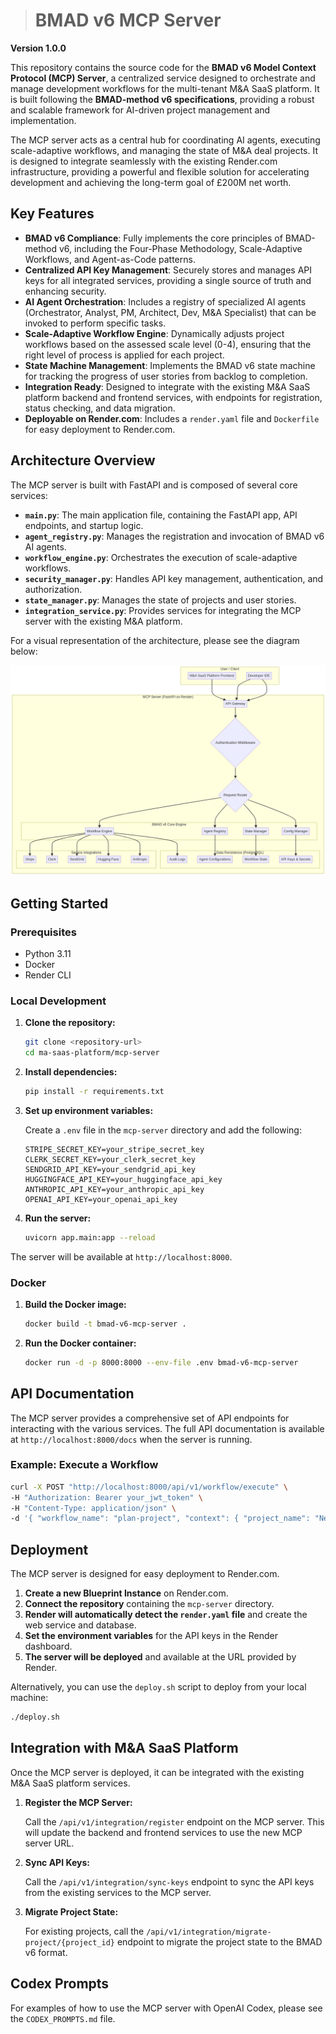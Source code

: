 > # BMAD v6 MCP Server

**Version 1.0.0**

This repository contains the source code for the **BMAD v6 Model Context Protocol (MCP) Server**, a centralized service designed to orchestrate and manage development workflows for the multi-tenant M&A SaaS platform. It is built following the **BMAD-method v6 specifications**, providing a robust and scalable framework for AI-driven project management and implementation.

The MCP server acts as a central hub for coordinating AI agents, executing scale-adaptive workflows, and managing the state of M&A deal projects. It is designed to integrate seamlessly with the existing Render.com infrastructure, providing a powerful and flexible solution for accelerating development and achieving the long-term goal of £200M net worth.

## Key Features

- **BMAD v6 Compliance**: Fully implements the core principles of BMAD-method v6, including the Four-Phase Methodology, Scale-Adaptive Workflows, and Agent-as-Code patterns.
- **Centralized API Key Management**: Securely stores and manages API keys for all integrated services, providing a single source of truth and enhancing security.
- **AI Agent Orchestration**: Includes a registry of specialized AI agents (Orchestrator, Analyst, PM, Architect, Dev, M&A Specialist) that can be invoked to perform specific tasks.
- **Scale-Adaptive Workflow Engine**: Dynamically adjusts project workflows based on the assessed scale level (0-4), ensuring that the right level of process is applied for each project.
- **State Machine Management**: Implements the BMAD v6 state machine for tracking the progress of user stories from backlog to completion.
- **Integration Ready**: Designed to integrate with the existing M&A SaaS platform backend and frontend services, with endpoints for registration, status checking, and data migration.
- **Deployable on Render.com**: Includes a `render.yaml` file and `Dockerfile` for easy deployment to Render.com.

## Architecture Overview

The MCP server is built with FastAPI and is composed of several core services:

- **`main.py`**: The main application file, containing the FastAPI app, API endpoints, and startup logic.
- **`agent_registry.py`**: Manages the registration and invocation of BMAD v6 AI agents.
- **`workflow_engine.py`**: Orchestrates the execution of scale-adaptive workflows.
- **`security_manager.py`**: Handles API key management, authentication, and authorization.
- **`state_manager.py`**: Manages the state of projects and user stories.
- **`integration_service.py`**: Provides services for integrating the MCP server with the existing M&A platform.

For a visual representation of the architecture, please see the diagram below:

![MCP Server Architecture](mcp_server_architecture.png)

## Getting Started

### Prerequisites

- Python 3.11
- Docker
- Render CLI

### Local Development

1.  **Clone the repository:**

    ```bash
    git clone <repository-url>
    cd ma-saas-platform/mcp-server
    ```

2.  **Install dependencies:**

    ```bash
    pip install -r requirements.txt
    ```

3.  **Set up environment variables:**

    Create a `.env` file in the `mcp-server` directory and add the following:

    ```
    STRIPE_SECRET_KEY=your_stripe_secret_key
    CLERK_SECRET_KEY=your_clerk_secret_key
    SENDGRID_API_KEY=your_sendgrid_api_key
    HUGGINGFACE_API_KEY=your_huggingface_api_key
    ANTHROPIC_API_KEY=your_anthropic_api_key
    OPENAI_API_KEY=your_openai_api_key
    ```

4.  **Run the server:**

    ```bash
    uvicorn app.main:app --reload
    ```

The server will be available at `http://localhost:8000`.

### Docker

1.  **Build the Docker image:**

    ```bash
    docker build -t bmad-v6-mcp-server .
    ```

2.  **Run the Docker container:**

    ```bash
    docker run -d -p 8000:8000 --env-file .env bmad-v6-mcp-server
    ```

## API Documentation

The MCP server provides a comprehensive set of API endpoints for interacting with the various services. The full API documentation is available at `http://localhost:8000/docs` when the server is running.

### Example: Execute a Workflow

```bash
curl -X POST "http://localhost:8000/api/v1/workflow/execute" \
-H "Authorization: Bearer your_jwt_token" \
-H "Content-Type: application/json" \
-d '{ "workflow_name": "plan-project", "context": { "project_name": "New Deal", "estimated_stories": 15 }, "project_id": "new-deal-001" }'
```

## Deployment

The MCP server is designed for easy deployment to Render.com.

1.  **Create a new Blueprint Instance** on Render.com.
2.  **Connect the repository** containing the `mcp-server` directory.
3.  **Render will automatically detect the `render.yaml` file** and create the web service and database.
4.  **Set the environment variables** for the API keys in the Render dashboard.
5.  **The server will be deployed** and available at the URL provided by Render.

Alternatively, you can use the `deploy.sh` script to deploy from your local machine:

```bash
./deploy.sh
```

## Integration with M&A SaaS Platform

Once the MCP server is deployed, it can be integrated with the existing M&A SaaS platform services.

1.  **Register the MCP Server:**

    Call the `/api/v1/integration/register` endpoint on the MCP server. This will update the backend and frontend services to use the new MCP server URL.

2.  **Sync API Keys:**

    Call the `/api/v1/integration/sync-keys` endpoint to sync the API keys from the existing services to the MCP server.

3.  **Migrate Project State:**

    For existing projects, call the `/api/v1/integration/migrate-project/{project_id}` endpoint to migrate the project state to the BMAD v6 format.

## Codex Prompts

For examples of how to use the MCP server with OpenAI Codex, please see the `CODEX_PROMPTS.md` file.

